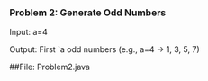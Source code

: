 ### Problem 2: Generate Odd Numbers
Input: a=4

Output: First `a odd numbers (e.g., a=4 → 1, 3, 5, 7)

##File: Problem2.java
